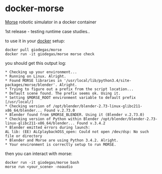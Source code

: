 # docker-morse
[Morse](https://github.com/morse-simulator/morse) robotic simulator in a docker container

1st release - testing runtime case studies..

to use it in your [docker](http://docker.com) setup:

    docker pull giodegas/morse
    docker run -it giodegas/morse morse check
    
you should get this output log:

    * Checking up your environment...
    * Running on Linux. Alright.
    * Found MORSE libraries in '/usr/local/lib/python3.4/site-packages/morse/blender'. Alright.
    * Trying to figure out a prefix from the script location...
    * Default scene found. The prefix seems ok. Using it.
    * Setting $MORSE_ROOT environment variable to default prefix [/usr/local/]
    * Checking version of /opt/blender/blender-2.73-linux-glibc211-x86_64/blender... Found v.2.73.0
    * Blender found from $MORSE_BLENDER. Using it (Blender v.2.73.0)
    * Checking version of Python within Blender /opt/blender/blender-2.73-linux-glibc211-x86_64/blender... Found v.3.4.2
    * Blender emitted errors during launch:
    AL lib: (EE) ALCplaybackOSS_open: Could not open /dev/dsp: No such file or directory
    * Blender and Morse are using Python 3.4.2. Alright.
    * Your environment is correctly setup to run MORSE.

then you can interact with morse:

    docker run -it giodegas/morse bash
    morse run <your_scene> -noaudio
